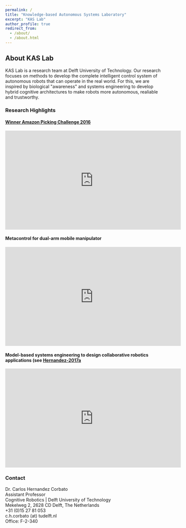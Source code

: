 ```yaml
---
permalink: /
title: "Knowledge-based Autonomous Systems Laboratory"
excerpt: "KAS Lab"
author_profile: true
redirect_from: 
  - /about/
  - /about.html
---
```

## About KAS Lab
KAS Lab is a research team at Delft University of Technology. Our research focuses on methods to develop the complete intelligent control system of autonomous robots that can operate in the real world. For this, we are inspired by biological "awareness" and systems engineering to develop hybrid cognitive architectures to make robots more autonomous, realiable and trustworthy.

<!-- ### Research keywords
 _autonomous systems, control architectures, self-adaptive systems, robot software, knowledge representation and reasoning, model-based systems engineering_ -->

### Research Highlights

#### [Winner Amazon Picking Challenge 2016](https://chcorbato.github.io/portfolio/portfolio-3)
<iframe width="560" height="315" src="https://www.youtube.com/embed/gB8xXpkNjBk" frameborder="0" allow="accelerometer; autoplay; encrypted-media; gyroscope; picture-in-picture" allowfullscreen></iframe>

#### Metacontrol for dual-arm mobile manipulator
<iframe width="560" height="315" src="https://www.youtube.com/embed/G3rmp_3NSuk" frameborder="0" allow="accelerometer; autoplay; encrypted-media; gyroscope; picture-in-picture" allowfullscreen></iframe>

#### Model-based systems engineering to design collaborative robotics applications (see [Hernandez-2017a](/files/Hernandez-2017a.pdf)
<iframe width="560" height="315" src="https://www.youtube.com/embed/qHGcjRaONag" frameborder="0" allow="accelerometer; autoplay; encrypted-media; gyroscope; picture-in-picture" allowfullscreen></iframe>




### Contact
Dr. Carlos Hernandez Corbato  
Assistant Professor  
Cognitive Robotics | Delft University of Technology  
Mekelweg 2, 2628 CD Delft, The Netherlands  
+31 (0)15 27 81 053  
c.h.corbato (at) tudelft.nl  
Office: F-2-340  

